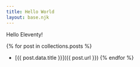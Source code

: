 ```yaml
---
title: Hello World
layout: base.njk
---
```


Hello Eleventy!

{% for post in collections.posts %}
- [{{ post.data.title }}]({{ post.url }})
{% endfor %}